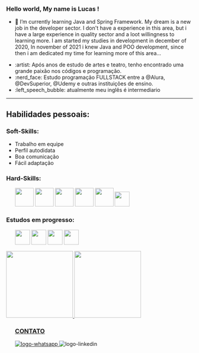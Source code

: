 ### Hello world, My name is  Lucas ! 

<!--
**LucasRuizMartins/LucasRuizMartins**  

 -->

- 🌱 I’m currently learning Java and Spring Framework. My dream is a new job in the developer sector. 
I don't have a experience in this area, but i have a large experience in quality sector and a loot willingness to learning more.
I am started my studies in development in december of 2020, In november of 2021 i knew Java and POO development, since then i am dedicated my time for learning more of this area...



<ul>
<li>:artist: Após anos de estudo de artes e teatro, tenho encontrado uma grande paixão nos códigos e programação.</li>
<li>:nerd_face: Estudo programação FULLSTACK entre a @Alura, @DevSuperior, @Udemy e outras instituições de ensino.</li>
<li>:left_speech_bubble: atualmente meu inglês é intermediario </li>
</ul>


<hr>

<h2>Habilidades pessoais: </h2>
<h3> Soft-Skills: </h3>

<ul>
<li> Trabalho em equipe </li>
<li> Perfil autodidata </li>
<li> Boa comunicação</li>
<li> Fácil adaptação</li>
</ul>

<h3> Hard-Skills: </h3>
<ul>
<img src="https://cdn.jsdelivr.net/gh/devicons/devicon/icons/java/java-original.svg" width="50" height="50"/>  
<img src="https://cdn.jsdelivr.net/gh/devicons/devicon/icons/html5/html5-original.svg"  width="50" height="50"/>  
<img src="https://cdn.jsdelivr.net/gh/devicons/devicon/icons/css3/css3-original.svg"  width="50" height="50"/>  
<img src="https://cdn.jsdelivr.net/gh/devicons/devicon/icons/postgresql/postgresql-original.svg"  width="50" height="50"/>  
<img src="https://cdn.jsdelivr.net/gh/devicons/devicon/icons/bootstrap/bootstrap-original.svg"   width="50" height="50"/>  
<img src="https://cdn.jsdelivr.net/gh/devicons/devicon/icons/mysql/mysql-original.svg" width="40" height="40"/>   
 </ul>         


<h3>Estudos em progresso: </h4>

<ul>
<img src="https://cdn.jsdelivr.net/gh/devicons/devicon/icons/javascript/javascript-original.svg" width="40" height="40"/>  
<img src="https://cdn.jsdelivr.net/gh/devicons/devicon/icons/tomcat/tomcat-original.svg" width="40" height="40"/>  
<img src="https://cdn.jsdelivr.net/gh/devicons/devicon/icons/spring/spring-original.svg" width="40" height="40"/>  
<img src="https://cdn.jsdelivr.net/gh/devicons/devicon/icons/react/react-original.svg" width="40" height="40"/>      

</ul>




<div>
<a href="https://github.com/LucasRuizMartins">
<img height="180em" src="https://github-readme-stats.vercel.app/api/top-langs/?username=LucasRuizMartins&layout=compact&langs_count=7&theme=dracula"/>
<img height="180em" src="https://github-readme-stats.vercel.app/api?username=LucasRuizMartins&show_icons=true&theme=dracula&include_all_commits=true&count_private=true"/>
</div>
 
 
<ul> 
<h3>CONTATO </h3>
<a href="https://api.whatsapp.com/send?phone=5511952114466"><img src="https://camo.githubusercontent.com/eab03e7460fea0b2873ced5973f0a87ec53289647b1fd874059770e3333ea068/68747470733a2f2f696d672e736869656c64732e696f2f62616467652f2d57686174734170702d3235643336363f7374796c653d666c61742d737175617265266c6162656c436f6c6f723d323564333636266c6f676f3d7768617473617070266c6f676f436f6c6f723d7768697465266c696e6b3d68747470733a2f2f6c696e6b77686174732e6170702f3262396164382f" alt="logo-whatsapp"/>  
</a> </li>

<img src="https://camo.githubusercontent.com/a2b57e9a3480d2542f62edeb990c12f962002296a00804731ca0186fd3387f60/68747470733a2f2f696d672e736869656c64732e696f2f62616467652f2d4c696e6b6564696e2d3065373661383f7374796c653d666c61742d737175617265266c6f676f3d4c696e6b6564696e266c6f676f436f6c6f723d7768697465266c696e6b266c696e6b3d68747470733a2f2f7777772e6c696e6b6564696e2e636f6d2f696e2f746861796e61726567696e612f" alt="logo-linkedin"> 
 <a href="https://www.linkedin.com/in/lucas-ruiz-martins/"></a> </li>
 </ul>

